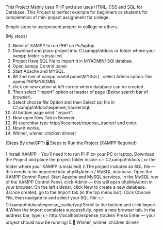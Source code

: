 This Project Mainly uses PHP and also uses HTML, CSS and SQL for Database.
This Project is perfect example for beginners or students for completetion of mini project assignment for college.

Simple steps to use/present project to college or others.


(My steps)
1. Need of XAMPP to run PHP on Pc/laptop
2. Download and place project into C:\xampp\htdocs or folder where your xampp folder  is installed.
3. Project Have SQL file to import it in MYADMIN/ SQl databse.
4. Open xampp Control panel.
5. Start Apache and MYSQL.
6. IM 2nd row of xampp contol panel(MYSQL) , select Admin option. this opens PHPMYADMIN.
7. click on new option at left corner where database can be created.
8. Then select "import" option at header of page (Below search bar of browser).
9. Select choose file Option and then Select sql file in C:\xampp\htdocs\expense_tracker\sql.
10. At bottom page selct "import".
11. Now open New Tab in Browser.
12. IN searchbar type http://localhost/expense_tracker/ and enter.
13. Now it works.
14. Winner, winner, chicken dinner!

(Steps By chatGPT)
🖥️ Steps to Run the Project (XAMPP Required)

1.Install XAMPP – You’ll need it to run PHP on your PC or laptop.
  Download the Project and place the project folder inside:
  👉 C:\xampp\htdocs
  ( or the folder where your XAMPP is installed)
2.The project includes an SQL file — this needs to be imported into phpMyAdmin / MySQL database.
  Open the XAMPP Control Panel.
  Start Apache and MySQL services.
  In the MySQL row of the XAMPP Control Panel, click Admin — this will open phpMyAdmin in your browser.
  On the left sidebar, click New to create a new database.
3.Once created, go to the Import tab (in the top menu bar).
  Click Choose File, then navigate to and select your SQL file:
  👉 C:\xampp\htdocs\expense_tracker\sql
  Scroll to the bottom and click Import.
4.When the import completes successfully, open a new browser tab.
  In the address bar, type:
  👉 http://localhost/expense_tracker/
  Press Enter — your project should now be running!
5.🎉 Winner, winner, chicken dinner!
